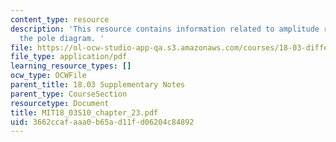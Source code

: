 ```yaml
---
content_type: resource
description: 'This resource contains information related to amplitude response and
  the pole diagram. '
file: https://ol-ocw-studio-app-qa.s3.amazonaws.com/courses/18-03-differential-equations-spring-2010/3662ccafaaa0b65ad11fd06204c84892_MIT18_03S10_chapter_23.pdf
file_type: application/pdf
learning_resource_types: []
ocw_type: OCWFile
parent_title: 18.03 Supplementary Notes
parent_type: CourseSection
resourcetype: Document
title: MIT18_03S10_chapter_23.pdf
uid: 3662ccaf-aaa0-b65a-d11f-d06204c84892
---
```

